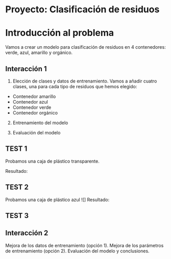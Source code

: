 # Proyecto: Clasificación de residuos

# Introducción al problema

Vamos a crear un modelo para clasificación de residuos en 4 contenedores: verde, azul, amarillo y orgánico.

## Interacción 1

1. Elección de clases y datos de entrenamiento.
Vamos a añadir cuatro clases, una para cada tipo de residuos que hemos elegido:

* Contenedor amarillo
* Contenedor azul
* Contenedor verde
* Contenedor orgánico

2. Entrenamiento del modelo

3. Evaluación del modelo

## TEST 1

Probamos una caja de plástico transparente.

Resultado:

## TEST 2
Probamos una caja de plástico azul
![]
Resultado:

## TEST 3

## Interacción 2 

Mejora de los datos de entrenamiento (opción 1).
Mejora de los parámetros de entrenamiento (opción 2).
Evaluación del modelo y conclusiones.
